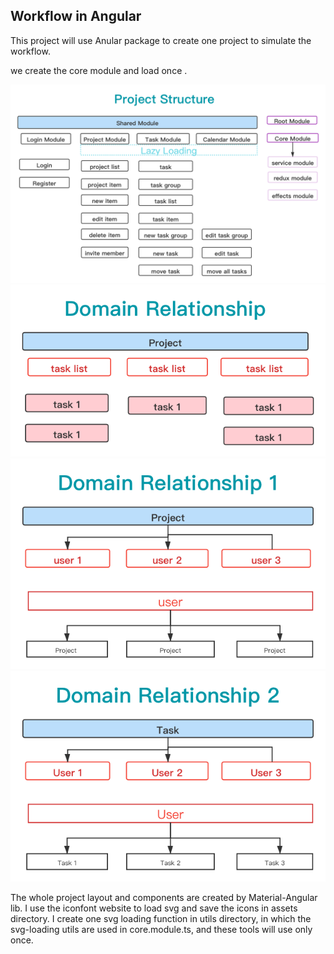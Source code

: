 ## Workflow in Angular

This project will use Anular package to create one project to simulate the workflow.

we create the core module and load once .

![project structure](./src/assets/intro/proj-struc.png)
![domain relationship](./src/assets/intro/domain-rel.png)
![domain relationship1](./src/assets/intro/domain-rel1.png)
![domain relationship2](./src/assets/intro/domain-rel2.png)

The whole project layout and components are created by Material-Angular lib.
I use the iconfont website to load svg and save the icons in assets directory. I create one svg loading function in 
utils directory, in which the svg-loading utils are used in core.module.ts, and these tools will use only once.
